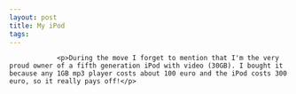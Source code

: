 ```yaml
---
layout: post
title: My iPod
tags:
---
```



                <p>During the move I forget to mention that I'm the very proud owner of a fifth generation iPod with video (30GB). I bought it because any 1GB mp3 player costs about 100 euro and the iPod costs 300 euro, so it really pays off!</p>
